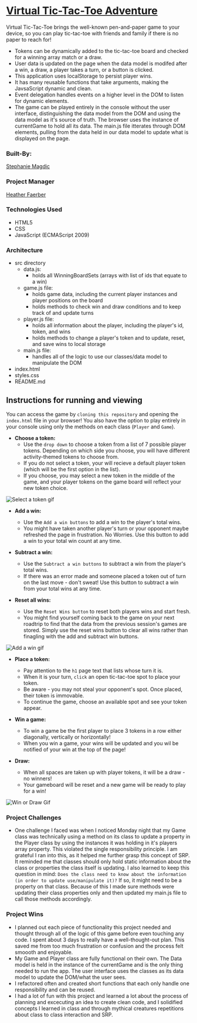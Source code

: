 
# [Virtual Tic-Tac-Toe Adventure](https://stephaniemagdic.github.io/TicTacToe/)

Virtual Tic-Tac-Toe brings the well-known pen-and-paper game to your device, so you can play tic-tac-toe with friends and family if there is no paper to reach for! 
 * Tokens can be dynamically added to the tic-tac-toe board and checked for a winning array match or a draw. 
 * User data is updated on the page when the data model is modifed after a win, a draw, a player takes a turn, or a button is clicked.
 * This application uses localStorage to persist player wins. 
 * It has many reusable functions that take arguments, making the JavsaScript dynamic and clean.
 * Event delegation handles events on a higher level in the DOM to listen for dynamic elements.
 * The game can be played entirely in the console without the user interface, distinguishing the data model from the DOM and using the data model as it's source of truth. The browser uses the instance of currentGame to hold all its data. The main.js file itterates through DOM elements, pulling from the data held in our data model to update what is displayed on the page.


### Built-By:

[Stephanie Magdic](https://github.com/stephaniemagdic)


### Project Manager

[Heather Faerber](https://github.com/hfaerber)



### Technologies Used 

* HTML5
* CSS
* JavaScript (ECMAScript 2009)


### Architecture

* src directory
  * data.js: 
    * holds all WinningBoardSets (arrays with list of ids that equate to a win)
  * game.js file: 
    * holds game data, including the current player instances and player positions on the board
    * holds methods to check win and draw conditions and to keep track of and update turns
  * player.js file: 
    * holds all information about the player, including the player's id, token, and wins
    * holds methods to change a player's token and to update, reset, and save wins to local storage
  * main.js file: 
    * handles all of the logic to use our classes/data model to manipulate the DOM
* index.html
* styles.css
* README.md


## Instructions for running and viewing

You can access the game by `cloning this repository` and opening the `index.html` file in your browser! You also have the option to play entirely in your console using only the methods on each class (`Player` and `Game`).

* **Choose a token:**  
  * Use the `drop down` to choose a token from a list of 7 possible player tokens. Depending on which side you choose, you will have different activity-themed tokens to choose from.
  * If you do not select a token, your will recieve a default player token (which will be the first option in the list).
  * If you choose, you may select a new token in the middle of the game, and your player tokens on the game board will reflect your new token choice. 

![Select a token gif](https://i.ibb.co/NSqRWLR/recording.gif)

* **Add a win:**  
  * Use the `Add a win buttons` to add a win to the player's total wins. 
  * You might have taken another player's turn or your opponent maybe refreshed the page in frustration. No Worries. Use this button to add a win to your total win count at any time.


* **Subtract a win:** 
  * Use the `Subtract a win buttons` to subtract a win from the player's total wins.
  * If there was an error made and someone placed a token out of turn on the last move - don't sweat! Use this button to subtract a win from your total wins at any time.


* **Reset all wins:**  
  * Use the `Reset Wins button` to reset both players wins and start fresh.
  * You might find yourself coming back to the game on your next roadtrip to find that the data from the previous session's games are stored. Simply use the reset wins button to clear all wins rather than finagling with the add and subtract win buttons. 
 
 
![Add a win gif](https://i.ibb.co/2grbSFb/add-subract-and-reset-wins.gif)
  

* **Place a token:**  
  * Pay attention to the `h1` page text that lists whose turn it is. 
  * When it is your turn, `click` an open tic-tac-toe spot to place your token. 
  * Be aware - you may not steal your opponent's spot. Once placed, their token is immovable. 
  * To continue the game, choose an available spot and see your token appear.

* **Win a game:**  
  * To win a game be the first player to place 3 tokens in a row either diagonally, vertically or horizontally!
  * When you win a game, your wins will be updated and you wil be notified of your win at the top of the page! 
  

* **Draw:**  
  * When all spaces are taken up with player tokens, it will be a draw - no winners!
  * Your gameboard will be reset and a new game will be ready to play for a win! 

![Win or Draw Gif](https://i.ibb.co/rvF4fCD/win-and-draw.gif)


### Project Challenges 
 * One challenge I faced was when I noticed Monday night that my Game class was technically using a method on its class to update a property in the Player class by using the instances it was holding in it's players array property. This violated the single responsibility principle. I am grateful I ran into this, as it helped me further grasp this concept of SRP. It reminded me that classes should only hold static information about the class or properties the class itself is updating. I also learned to keep this question in mind: `Does the class need to know about the information (in order to update use/manipulate it)?` If so, it might need to be a property on that class. Because of this I made sure methods were updating their class properties only and then updated my main.js file to call those methods accordingly.
 
### Project Wins
 * I planned out each piece of functionality this project needed and thought through all of the logic of this game before even touching any code. I spent about 3 days to really have a well-thought-out plan. This saved me from too much frustration or confusion and the process felt smoooth and enjoyable.
 * My Game and Player class are fully functional on their own. The Data model is held in the instance of the currentGame and is the only thing needed to run the app. The user interface uses the classes as its data model to update the DOM/what the user sees.
 * I refactored often and created short functions that each only handle one responsibility and can be reused.
 * I had a lot of fun with this project and learned a lot about the process of planning and excecuting an idea to create clean code, and I solidified concepts I learned in class and through mythical creatures repetitions about class to class interaction and SRP.

